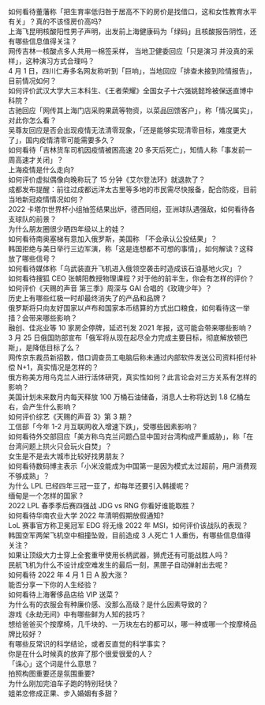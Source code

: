 如何看待董藩称「把生育率低归咎于居高不下的房价是找借口，这和女性教育水平有关」？真的不该怪房价高吗?  
上海飞昆明核酸阳性男子声明，出发前上海健康码为「绿码」且核酸报告阴性，还有哪些信息值得关注？  
网传吉林一核酸点多人共用一棉签采样， 当地卫健委回应「只是演习 并没真的采样」，这种演习方式合理吗？  
4 月 1 日，四川仁寿多名网友称听到「巨响」，当地回应「排查未接到险情报告」，目前情况如何？  
如何评价武汉大学大三本科生、《王者荣耀》全国女子十六强姚懿玲被保送直博中科院？  
古驰回应「网传其上海门店采购果蔬等物资，以菜品回馈客户」，称「情况属实」，对此你怎么看？  
吴尊友回应是否会出现疫情无法清零现象，「还是能够实现清零目标，难度更大了」，国内疫情清零可能需要多久？  
如何看待「吉林货车司机因疫情被困高速 20 多天后死亡」，知情人称「事发前一周高速才关闭」？  
上海疫情是什么走向?  
如何评价虚拟偶像向晚称玩了 15 分钟《艾尔登法环》就退款了？  
成都发布提醒：前往过成都远洋太古里等多地的市民需尽快报备，配合防疫，目前当地新冠疫情情况如何？  
2022 卡塔尔世界杯小组抽签结果出炉，德西同组，亚洲球队遇强敌，如何看待各支球队的前景？  
为什么朋友圈很少晒四年级以上的娃？  
如何看待南奥塞梯有意加入俄罗斯，美国称 「不会承认公投结果」？  
韩国拒绝与美日举行三边军演，称「这是连想都不可想的事情」，如何解读？这释放了哪些信号？  
如何看待媒体称「乌武装直升飞机进入俄领空袭击时造成该石油基地火灾」？  
如何看待搜狐 CEO 张朝阳教授物理课程？对于他的前半生，你会有怎样的评价？  
如何评价《天赐的声音 第三季》周深与 GAI 合唱的《玫瑰少年》？  
历史上有哪些红极一时却最终消失了的产品和品牌？  
俄罗斯将只向友好国家以卢布和国家本币结算的方式出口粮食，如何看待这一举措？会带来哪些影响？  
融创、佳兆业等 10 家房企停牌，延迟刊发 2021 年报，这可能会带来哪些影响？  
3 月 25 日俄国防部宣布「俄军将从现在起尽全力完成主要目标，彻底解放顿巴斯」，是降低目标了么？  
网传京东裁员新招数，借口调查员工电脑后称未通过内部软件发送公司资料拒付补偿 N+1，真实情况是怎样的？  
俄方称美方用乌克兰人进行活体研究，真实性如何？此言论会对三方关系有怎样的影响？  
美国计划未来数月内每天释放 100 万桶石油储备，消息人士称将达到 1.8 亿桶左右，会产生什么影响？  
如何评价综艺《天赐的声音 3》第 3 期？  
工信部「今年 1-2 月互联网收入增速下跌」，受哪些因素影响？  
如何看待外交部回应「美方称乌克兰问题凸显中国对台湾构成严重威胁」，称「在台湾问题上拱火只会玩火自焚」？  
女生是不是去大城市比较好找男朋友？  
如何看待数码博主表示「小米没能成为中国第一是因为模式太过超前，用户消费观不够成熟」？  
为什么 LPL 已经四年三冠一亚了，却每年还要引入韩援呢？  
缅甸是一个怎样的国家 ?  
2022 LPL 春季季后赛四强战 JDG vs RNG 你看好谁能取胜？  
如何看待华南农业大学 2022 年清明假期放假通知?  
LoL 赛事官方称卫冕冠军 EDG 将无缘 2022 年 MSI，如何评价该战队的表现？  
韩国空军两架飞机空中相撞坠毁，目前造成 3 人死亡 1 人重伤，有哪些信息值得关注？  
如果让顶级大力士穿上全套重甲使用长柄武器，狮虎还有可能战胜人吗？  
民航飞机为什么不设计成空难发生的最后一刻，黑匣子自动弹射出去呢？  
如何看待 2022 年 4 月 1 日 A 股大涨？  
能否分享一下你的人生经验？  
如何看待上海奢侈品店给 VIP 送菜？  
为什么有的衣服会有种廉价感、没那么高级？是什么因素导致的？  
游戏《永劫无间》中有哪些鲜为人知的技巧？  
想给爸爸买个按摩椅，几千块的、一万块左右的都可以，哪一种或哪一个按摩椅品牌比较好？  
有哪些反常识的科学结论，或者反直觉的科学事实？  
你是在什么时候真的放弃了那个很爱很爱的人？  
「诛心」这个词是什么意思？  
拍照构图重要还是氛围重要?  
为什么刚加完油车子跑的特别轻快？  
姐弟恋修成正果、步入婚姻有多甜？  
